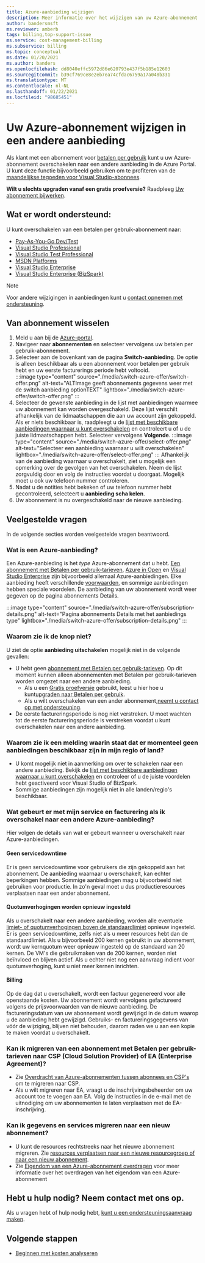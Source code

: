 ```yaml
---
title: Azure-aanbieding wijzigen
description: Meer informatie over het wijzigen van uw Azure-abonnement en overschakelen naar een andere aanbieding.
author: bandersmsft
ms.reviewer: amberb
tags: billing,top-support-issue
ms.service: cost-management-billing
ms.subservice: billing
ms.topic: conceptual
ms.date: 01/20/2021
ms.author: banders
ms.openlocfilehash: dd8040effc5972d86e620793e437f5b185e12603
ms.sourcegitcommit: b39cf769ce8e2eb7ea74cfdac6759a17a048b331
ms.translationtype: MT
ms.contentlocale: nl-NL
ms.lasthandoff: 01/22/2021
ms.locfileid: "98685451"
---
```

# <a name="change-your-azure-subscription-to-a-different-offer"></a>Uw Azure-abonnement wijzigen in een andere aanbieding

Als klant met een abonnement voor [betalen per gebruik](https://azure.microsoft.com/offers/ms-azr-0003p/) kunt u uw Azure-abonnement overschakelen naar een andere aanbieding in de Azure Portal. U kunt deze functie bijvoorbeeld gebruiken om te profiteren van de [maandelijkse tegoeden voor Visual Studio-abonnees](https://azure.microsoft.com/pricing/member-offers/msdn-benefits-details/).

**Wilt u slechts upgraden vanaf een gratis proefversie?** Raadpleeg [Uw abonnement bijwerken](upgrade-azure-subscription.md).

## <a name="whats-supported"></a>Wat er wordt ondersteund:

U kunt overschakelen van een betalen per gebruik-abonnement naar:

- [Pay-As-You-Go Dev/Test](https://azure.microsoft.com/offers/ms-azr-0023p/)
- [Visual Studio Professional](https://azure.microsoft.com/offers/ms-azr-0059p/)
- [Visual Studio Test Professional](https://azure.microsoft.com/offers/ms-azr-0060p/)
- [MSDN Platforms](https://azure.microsoft.com/offers/ms-azr-0062p/)
- [Visual Studio Enterprise](https://azure.microsoft.com/offers/ms-azr-0063p/)
- [Visual Studio Enterprise (BizSpark)](https://azure.microsoft.com/offers/ms-azr-0064p/)

> [!NOTE]
> Voor andere wijzigingen in aanbiedingen kunt u [contact opnemen met ondersteuning](https://portal.azure.com/?#blade/Microsoft_Azure_Support/HelpAndSupportBlade).

## <a name="switch-subscription-offer"></a>Van abonnement wisselen

1. Meld u aan bij de [Azure-portal](https://portal.azure.com).
1. Navigeer naar **abonnementen** en selecteer vervolgens uw betalen per gebruik-abonnement.
1. Selecteer aan de bovenkant van de pagina **Switch-aanbieding**. De optie is alleen beschikbaar als u een abonnement voor betalen per gebruik hebt en uw eerste facturerings periode hebt voltooid.  
    :::image type="content" source="./media/switch-azure-offer/switch-offer.png" alt-text="ALTImage geeft abonnements gegevens weer met de switch aanbieding optionTEXT" lightbox="./media/switch-azure-offer/switch-offer.png" :::
1. Selecteer de gewenste aanbieding in de lijst met aanbiedingen waarmee uw abonnement kan worden overgeschakeld. Deze lijst verschilt afhankelijk van de lidmaatschappen die aan uw account zijn gekoppeld. Als er niets beschikbaar is, raadpleegt u de [lijst met beschikbare aanbiedingen waarnaar u kunt overschakelen](#whats-supported) en controleert u of u de juiste lidmaatschappen hebt. Selecteer vervolgens **Volgende**.
    :::image type="content" source="./media/switch-azure-offer/select-offer.png" alt-text="Selecteer een aanbieding waarnaar u wilt overschakelen" lightbox="./media/switch-azure-offer/select-offer.png" :::
    Afhankelijk van de aanbieding waarnaar u overschakelt, ziet u mogelijk een opmerking over de gevolgen van het overschakelen. Neem de lijst zorgvuldig door en volg de instructies voordat u doorgaat. Mogelijk moet u ook uw telefoon nummer controleren.
1. Nadat u de notities hebt bekeken of uw telefoon nummer hebt gecontroleerd, selecteert u **aanbieding scha kelen**.
1. Uw abonnement is nu overgeschakeld naar de nieuwe aanbieding.

## <a name="frequently-asked-questions"></a>Veelgestelde vragen
In de volgende secties worden veelgestelde vragen beantwoord.

### <a name="what-is-an-azure-offer"></a>Wat is een Azure-aanbieding?

Een Azure-aanbieding is het *type* Azure-abonnement dat u hebt. [Een abonnement met Betalen per gebruik-tarieven](https://azure.microsoft.com/offers/ms-azr-0003p/), [Azure in Open](https://azure.microsoft.com/offers/ms-azr-0111p/) en [Visual Studio Enterprise](https://azure.microsoft.com/offers/ms-azr-0063p/) zijn bijvoorbeeld allemaal Azure-aanbiedingen. Elke aanbieding heeft verschillende [voorwaarden](https://azure.microsoft.com/support/legal/offer-details/), en sommige aanbiedingen hebben speciale voordelen. De aanbieding van uw abonnement wordt weer gegeven op de pagina abonnements Details.

:::image type="content" source="./media/switch-azure-offer/subscription-details.png" alt-text="Pagina abonnements Details met het aanbiedings type" lightbox="./media/switch-azure-offer/subscription-details.png" :::

### <a name="why-dont-i-see-the-button"></a>Waarom zie ik de knop niet?

U ziet de optie **aanbieding uitschakelen** mogelijk niet in de volgende gevallen:

* U hebt geen [abonnement met Betalen per gebruik-tarieven](https://azure.microsoft.com/offers/ms-azr-0003p/). Op dit moment kunnen alleen abonnementen met Betalen per gebruik-tarieven worden omgezet naar een andere aanbieding.
  * Als u een [Gratis proefversie](https://azure.microsoft.com/free/) gebruikt, leest u hier hoe u kunt[upgraden naar Betalen per gebruik](upgrade-azure-subscription.md).
  * Als u wilt overschakelen van een ander abonnement,[neemt u contact op met ondersteuning](https://portal.azure.com/?#blade/Microsoft_Azure_Support/HelpAndSupportBlade).
* De eerste factureringsperiode is nog niet verstreken. U moet wachten tot de eerste factureringsperiode is verstreken voordat u kunt overschakelen naar een andere aanbieding.

### <a name="why-do-i-see-there-are-no-offers-available-in-your-region-or-country-at-this-time"></a>Waarom zie ik een melding waarin staat dat er momenteel geen aanbiedingen beschikbaar zijn in mijn regio of land?

* U komt mogelijk niet in aanmerking om over te schakelen naar een andere aanbieding. Bekijk de [lijst met beschikbare aanbiedingen waarnaar u kunt overschakelen](#whats-supported) en controleer of u de juiste voordelen hebt geactiveerd voor Visual Studio of BizSpark.
* Sommige aanbiedingen zijn mogelijk niet in alle landen/regio's beschikbaar.

### <a name="what-does-switching-azure-offers-do-to-my-service-and-billing"></a>Wat gebeurt er met mijn service en facturering als ik overschakel naar een andere Azure-aanbieding?

Hier volgen de details van wat er gebeurt wanneer u overschakelt naar Azure-aanbiedingen.

#### <a name="no-service-downtime"></a>Geen servicedowntime

Er is geen servicedowntime voor gebruikers die zijn gekoppeld aan het abonnement. De aanbieding waarnaar u overschakelt, kan echter beperkingen hebben. Sommige aanbiedingen mag u bijvoorbeeld niet gebruiken voor productie. In zo'n geval moet u dus productieresources verplaatsen naar een ander abonnement.

#### <a name="quota-increases-are-reset"></a>Quotumverhogingen worden opnieuw ingesteld

Als u overschakelt naar een andere aanbieding, worden alle eventuele [limiet- of quotumverhogingen boven de standaardlimiet](../../azure-portal/supportability/resource-manager-core-quotas-request.md) opnieuw ingesteld. Er is geen servicedowntime, zelfs niet als u meer resources hebt dan de standaardlimiet. Als u bijvoorbeeld 200 kernen gebruikt in uw abonnement, wordt uw kernquotum weer opnieuw ingesteld op de standaard van 20 kernen. De VM's die gebruikmaken van de 200 kernen, worden niet beïnvloed en blijven actief. Als u echter niet nog een aanvraag indient voor quotumverhoging, kunt u niet meer kernen inrichten.

#### <a name="billing"></a>Billing

Op de dag dat u overschakelt, wordt een factuur gegenereerd voor alle openstaande kosten. Uw abonnement wordt vervolgens gefactureerd volgens de prijsvoorwaarden van de nieuwe aanbieding. De factureringsdatum van uw abonnement wordt gewijzigd in de datum waarop u de aanbieding hebt gewijzigd. Gebruiks- en factureringsgegevens van vóór de wijziging, blijven niet behouden, daarom raden we u aan een kopie te maken voordat u overschakelt.

### <a name="can-i-migrate-from-a-subscription-with-pay-as-you-go-rates-to-cloud-solution-provider-csp-or-enterprise-agreement-ea"></a>Kan ik migreren van een abonnement met Betalen per gebruik-tarieven naar CSP (Cloud Solution Provider) of EA (Enterprise Agreement)?

* Zie [Overdracht van Azure-abonnementen tussen abonnees en CSP's](transfer-subscriptions-subscribers-csp.md) om te migreren naar CSP.
* Als u wilt migreren naar EA, vraagt u de inschrijvingsbeheerder om uw account toe te voegen aan EA. Volg de instructies in de e-mail met de uitnodiging om uw abonnementen te laten verplaatsen met de EA-inschrijving.

### <a name="can-i-migrate-data-and-services-to-a-new-subscription"></a>Kan ik gegevens en services migreren naar een nieuw abonnement?

* U kunt de resources rechtstreeks naar het nieuwe abonnement migreren. Zie [resources verplaatsen naar een nieuwe resourcegroep of naar een nieuw abonnement](../../azure-resource-manager/management/move-resource-group-and-subscription.md).
* Zie [Eigendom van een Azure-abonnement overdragen](billing-subscription-transfer.md) voor meer informatie over het overdragen van het eigendom van een Azure-abonnement

## <a name="need-help-contact-us"></a>Hebt u hulp nodig? Neem contact met ons op.

Als u vragen hebt of hulp nodig hebt, [kunt u een ondersteuningsaanvraag maken](https://go.microsoft.com/fwlink/?linkid=2083458).

## <a name="next-steps"></a>Volgende stappen
- [Beginnen met kosten analyseren](../costs/quick-acm-cost-analysis.md)

